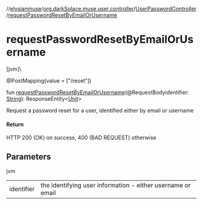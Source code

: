 //[elysianmuse](../../../index.md)/[org.darkSolace.muse.user.controller](../index.md)/[UserPasswordController](index.md)/[requestPasswordResetByEmailOrUsername](request-password-reset-by-email-or-username.md)

# requestPasswordResetByEmailOrUsername

[jvm]\

@PostMapping(value = [&quot;/reset&quot;])

fun [requestPasswordResetByEmailOrUsername](request-password-reset-by-email-or-username.md)(@RequestBodyidentifier: [String](https://kotlinlang.org/api/latest/jvm/stdlib/kotlin/-string/index.html)): ResponseEntity&lt;[Unit](https://kotlinlang.org/api/latest/jvm/stdlib/kotlin/-unit/index.html)&gt;

Request a password reset for a user, identified either by email or username

#### Return

HTTP 200 (OK) on success, 400 (BAD REQUEST) otherwise

## Parameters

jvm

| | |
|---|---|
| identifier | the identifying user information - either username or email |
